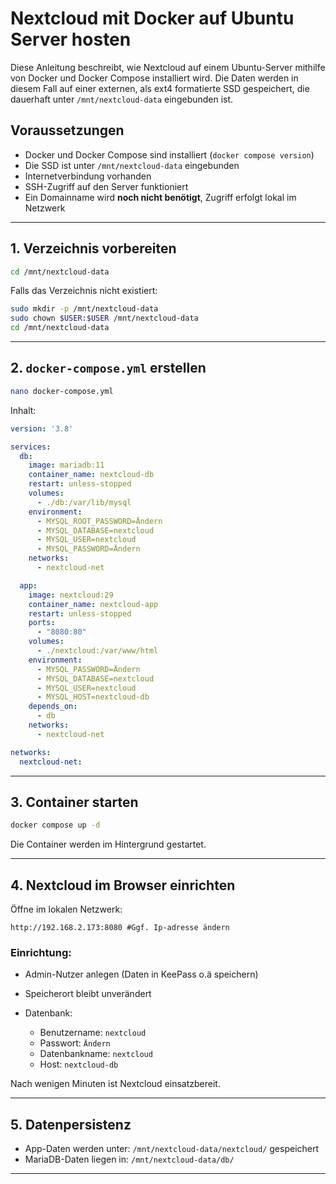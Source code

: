# Nextcloud mit Docker auf Ubuntu Server hosten

Diese Anleitung beschreibt, wie Nextcloud auf einem Ubuntu-Server mithilfe von Docker und Docker Compose installiert wird. Die Daten werden in diesem Fall auf einer externen, als ext4 formatierte SSD gespeichert, die dauerhaft unter `/mnt/nextcloud-data` eingebunden ist.

## Voraussetzungen

- Docker und Docker Compose sind installiert (`docker compose version`)
- Die SSD ist unter `/mnt/nextcloud-data` eingebunden
- Internetverbindung vorhanden
- SSH-Zugriff auf den Server funktioniert
- Ein Domainname wird **noch nicht benötigt**, Zugriff erfolgt lokal im Netzwerk

---

## 1. Verzeichnis vorbereiten

```bash
cd /mnt/nextcloud-data
````

Falls das Verzeichnis nicht existiert:

```bash
sudo mkdir -p /mnt/nextcloud-data
sudo chown $USER:$USER /mnt/nextcloud-data
cd /mnt/nextcloud-data
```

---

## 2. `docker-compose.yml` erstellen

```bash
nano docker-compose.yml
```

Inhalt:

```yaml
version: '3.8'

services:
  db:
    image: mariadb:11
    container_name: nextcloud-db
    restart: unless-stopped
    volumes:
      - ./db:/var/lib/mysql
    environment:
      - MYSQL_ROOT_PASSWORD=Ändern
      - MYSQL_DATABASE=nextcloud
      - MYSQL_USER=nextcloud
      - MYSQL_PASSWORD=Ändern
    networks:
      - nextcloud-net

  app:
    image: nextcloud:29
    container_name: nextcloud-app
    restart: unless-stopped
    ports:
      - "8080:80"
    volumes:
      - ./nextcloud:/var/www/html
    environment:
      - MYSQL_PASSWORD=Ändern
      - MYSQL_DATABASE=nextcloud
      - MYSQL_USER=nextcloud
      - MYSQL_HOST=nextcloud-db
    depends_on:
      - db
    networks:
      - nextcloud-net

networks:
  nextcloud-net:
```

---

## 3. Container starten

```bash
docker compose up -d
```

Die Container werden im Hintergrund gestartet.

---

## 4. Nextcloud im Browser einrichten

Öffne im lokalen Netzwerk:

```
http://192.168.2.173:8080 #Ggf. Ip-adresse ändern
```

### Einrichtung:

* Admin-Nutzer anlegen (Daten in KeePass o.ä speichern)
* Speicherort bleibt unverändert
* Datenbank:

  * Benutzername: `nextcloud`
  * Passwort: `Ändern`
  * Datenbankname: `nextcloud`
  * Host: `nextcloud-db`

Nach wenigen Minuten ist Nextcloud einsatzbereit.

---

## 5. Datenpersistenz

* App-Daten werden unter: `/mnt/nextcloud-data/nextcloud/` gespeichert
* MariaDB-Daten liegen in: `/mnt/nextcloud-data/db/`

---
